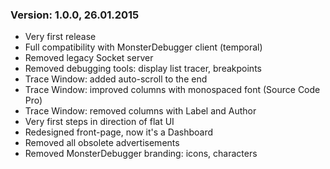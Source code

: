 ### Version: 1.0.0, 26.01.2015

* Very first release
* Full compatibility with MonsterDebugger client (temporal)
* Removed legacy Socket server
* Removed debugging tools: display list tracer, breakpoints
* Trace Window: added auto-scroll to the end
* Trace Window: improved columns with monospaced font (Source Code Pro)
* Trace Window: removed columns with Label and Author
* Very first steps in direction of flat UI
* Redesigned front-page, now it's a Dashboard
* Removed all obsolete advertisements
* Removed MonsterDebugger branding: icons, characters